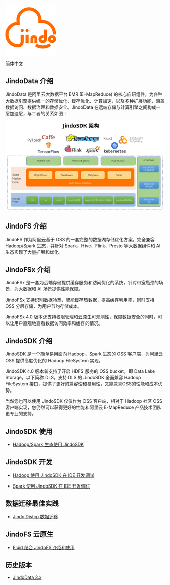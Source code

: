 
![](docs_v4/image/jindo_logo.png)

简体中文

## JindoData 介绍

JindoData 是阿里云大数据平台 EMR (E-MapReduce) 的核心自研组件，为各种大数据引擎提供统一的存储优化、缓存优化、计算加速，以及多种扩展功能，涵盖数据访问、数据治理和数据安全。JindoData 在远端存储与计算引擎之间构成一层加速层，与二者的关系如图：

![](docs_v4/image/jindo_introduction.png)

## JindoFS 介绍

JindoFS 作为阿里云基于 OSS 的一套完整的数据湖存储优化方案，完全兼容 Hadoop/Spark 生态，并针对 Spark、Hive、Flink、Presto 等大数据组件和 AI 生态实现了大量扩展和优化。

## JindoFSx 介绍

JindoFSx 是一套为远端存储提供缓存服务和访问优化的系统，针对带宽瓶颈的场景，为大数据和 AI 场景提供性能保障。

JindoFSx 支持识别数据冷热，智能缓存热数据，提高缓存利用率，同时支持 OSS 分层存储，为用户节约存储成本。

JindoFSx 4.0 版本还支持权限管理和云原生可观测性，保障数据安全的同时，可以让用户直观地查看数据访问效率和缓存的情况。

## JindoSDK 介绍

JindoSDK 是一个简单易用面向 Hadoop、Spark 生态的 OSS 客户端，为阿里云 OSS 提供高度优化的 Hadoop FileSystem 实现。

JindoSDK 4.0 版本新支持了开启 HDFS 服务的 OSS bucket，即 Data Lake Storage，以下简称 DLS。支持 DLS 的 JindoSDK 全面兼容 Hadoop FileSystem 接口，提供了更好的兼容性和易用性，又能兼具OSS的性能和成本优势。

当然您也可以使用 JindoSDK 仅仅作为 OSS 客户端，相对于 Hadoop 社区 OSS 客户端实现，您仍然可以获得更好的性能和阿里云 E-MapReduce 产品技术团队更专业的支持。

## JindoSDK 使用

* [Hadoop/Spark 生态使用 JindoSDK](docs_v4/cn/jindosdk_overview.md)

## JindoSDK 开发

* [Hadoop 使用 JindoSDK 在 IDE 开发调试](docs_v4/cn/jindosdk_ide_hadoop.md)

* [Spark 使用 JindoSDK 在 IDE 开发调试](docs_v4/cn/spark/jindosdk_ide_spark.md)

## 数据迁移最佳实践

* [Jindo Distcp 数据迁移](docs_v4/cn/jindo_distcp/jindo_distcp_overview.md)

## JindoFS 云原生

* [Fluid 结合 JindoFS 介绍和使用](docs_v4/cn/jindo_fluid/jindo_fluid_overview.md)

## 历史版本

* [JindoData 3.x](https://github.com/aliyun/alibabacloud-jindodata/blob/3.x/README.md)
